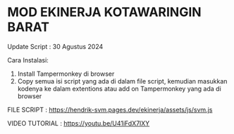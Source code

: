 # MOD EKINERJA KOTAWARINGIN BARAT
Update Script : 30 Agustus 2024

Cara Instalasi:
1. Install Tampermonkey di browser
2. Copy semua isi script yang ada di dalam file script, kemudian masukkan kodenya ke dalam extentions atau add on Tampermonkey yang ada di browser

FILE SCRIPT :
https://hendrik-svm.pages.dev/ekinerja/assets/js/svm.js

VIDEO TUTORIAL :
https://youtu.be/U41iFdX7lXY
